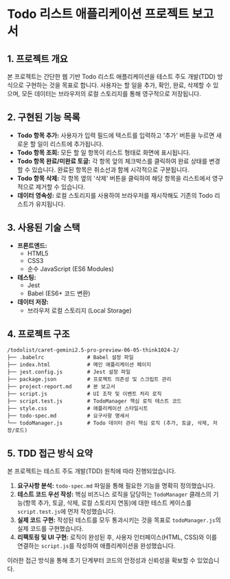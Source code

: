 # Todo 리스트 애플리케이션 프로젝트 보고서

## 1. 프로젝트 개요
본 프로젝트는 간단한 웹 기반 Todo 리스트 애플리케이션을 테스트 주도 개발(TDD) 방식으로 구현하는 것을 목표로 합니다. 사용자는 할 일을 추가, 확인, 완료, 삭제할 수 있으며, 모든 데이터는 브라우저의 로컬 스토리지를 통해 영구적으로 저장됩니다.

## 2. 구현된 기능 목록
- **Todo 항목 추가:** 사용자가 입력 필드에 텍스트를 입력하고 '추가' 버튼을 누르면 새로운 할 일이 리스트에 추가됩니다.
- **Todo 항목 조회:** 모든 할 일 항목이 리스트 형태로 화면에 표시됩니다.
- **Todo 항목 완료/미완료 토글:** 각 항목 앞의 체크박스를 클릭하여 완료 상태를 변경할 수 있습니다. 완료된 항목은 취소선과 함께 시각적으로 구분됩니다.
- **Todo 항목 삭제:** 각 항목 옆의 '삭제' 버튼을 클릭하여 해당 항목을 리스트에서 영구적으로 제거할 수 있습니다.
- **데이터 영속성:** 로컬 스토리지를 사용하여 브라우저를 재시작해도 기존의 Todo 리스트가 유지됩니다.

## 3. 사용된 기술 스택
- **프론트엔드:**
  - HTML5
  - CSS3
  - 순수 JavaScript (ES6 Modules)
- **테스팅:**
  - Jest
  - Babel (ES6+ 코드 변환)
- **데이터 저장:**
  - 브라우저 로컬 스토리지 (Local Storage)

## 4. 프로젝트 구조
```
/todolist/caret-gemini2.5-pro-preview-06-05-think1024-2/
├── .babelrc              # Babel 설정 파일
├── index.html            # 메인 애플리케이션 페이지
├── jest.config.js        # Jest 설정 파일
├── package.json          # 프로젝트 의존성 및 스크립트 관리
├── project-report.md     # 본 보고서
├── script.js             # UI 조작 및 이벤트 처리 로직
├── script.test.js        # TodoManager 핵심 로직 테스트 코드
├── style.css             # 애플리케이션 스타일시트
├── todo-spec.md          # 요구사항 명세서
└── todoManager.js        # Todo 데이터 관리 핵심 로직 (추가, 토글, 삭제, 저장/로드)
```

## 5. TDD 접근 방식 요약
본 프로젝트는 테스트 주도 개발(TDD) 원칙에 따라 진행되었습니다.
1.  **요구사항 분석:** `todo-spec.md` 파일을 통해 필요한 기능을 명확히 정의했습니다.
2.  **테스트 코드 우선 작성:** 핵심 비즈니스 로직을 담당하는 `TodoManager` 클래스의 기능(항목 추가, 토글, 삭제, 로컬 스토리지 연동)에 대한 테스트 케이스를 `script.test.js`에 먼저 작성했습니다.
3.  **실제 코드 구현:** 작성된 테스트를 모두 통과시키는 것을 목표로 `todoManager.js`의 실제 코드를 구현했습니다.
4.  **리팩토링 및 UI 구현:** 로직이 완성된 후, 사용자 인터페이스(HTML, CSS)와 이를 연결하는 `script.js`를 작성하여 애플리케이션을 완성했습니다.

이러한 접근 방식을 통해 초기 단계부터 코드의 안정성과 신뢰성을 확보할 수 있었습니다.
